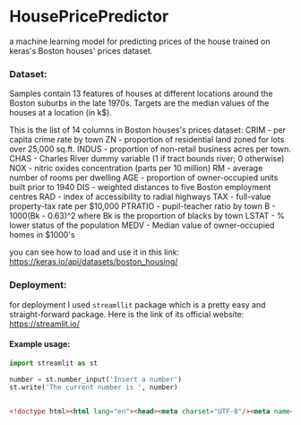 # HousePricePredictor
a machine learning model for predicting prices of the house trained on keras's Boston houses' prices dataset.

### Dataset:
Samples contain 13 features of houses at different locations around the Boston suburbs in the late 1970s. Targets are the median values of the houses at a location (in k$).

This is the list of 14 columns in Boston houses's prices dataset:
CRIM - per capita crime rate by town
ZN - proportion of residential land zoned for lots over 25,000 sq.ft.
INDUS - proportion of non-retail business acres per town.
CHAS - Charles River dummy variable (1 if tract bounds river; 0 otherwise)
NOX - nitric oxides concentration (parts per 10 million)
RM - average number of rooms per dwelling
AGE - proportion of owner-occupied units built prior to 1940
DIS - weighted distances to five Boston employment centres
RAD - index of accessibility to radial highways
TAX - full-value property-tax rate per $10,000
PTRATIO - pupil-teacher ratio by town
B - 1000(Bk - 0.63)^2 where Bk is the proportion of blacks by town
LSTAT - % lower status of the population
MEDV - Median value of owner-occupied homes in $1000's

you can see how to load and use it in this link:
https://keras.io/api/datasets/boston_housing/

### Deployment:
for deployment I used `streamllit` package which is a pretty easy and straight-forward package. Here is the link of its official website:
https://streamlit.io/

#### Example usage:
```python
import streamlit as st

number = st.number_input('Insert a number')
st.write('The current number is ', number)

```

```html

<!doctype html><html lang="en"><head><meta charset="UTF-8"/><meta name="viewport" content="width=device-width,initial-scale=1,shrink-to-fit=no"/><link rel="shortcut icon" href="./favicon.png"/><title>Streamlit</title><script>window.prerenderReady=!1</script><script src="./vendor/viz/viz-1.8.0.min.js" type="javascript/worker"></script><script src="./vendor/bokeh/bokeh-2.4.3.min.js"></script><script src="./vendor/bokeh/bokeh-widgets-2.4.3.min.js"></script><script src="./vendor/bokeh/bokeh-tables-2.4.3.min.js"></script><script src="./vendor/bokeh/bokeh-api-2.4.3.min.js"></script><script src="./vendor/bokeh/bokeh-gl-2.4.3.min.js"></script><script src="./vendor/bokeh/bokeh-mathjax-2.4.3.min.js"></script><script defer="defer" src="./static/js/main.1d359564.js"></script><link href="./static/css/main.f4a8738f.css" rel="stylesheet"></head><body><noscript>You need to enable JavaScript to run this app.</noscript><div id="root"></div></body></html>

```
